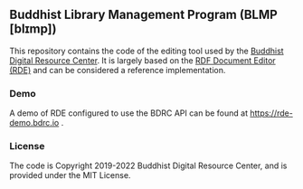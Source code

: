 ## Buddhist Library Management Program (BLMP [blɪmp])

This repository contains the code of the editing tool used by the [Buddhist Digital Resource Center](https://www.bdrc.io/). It is largely based on the [RDF Document Editor (RDE)](https://github.com/buda-base/rdf-document-editor) and can be considered a reference implementation.

### Demo

A demo of RDE configured to use the BDRC API can be found at https://rde-demo.bdrc.io .

### License

The code is Copyright 2019-2022 Buddhist Digital Resource Center, and is provided under the MIT License.
